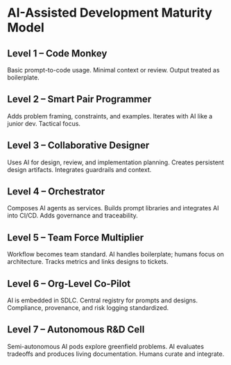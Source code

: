 # AI-Assisted Development Maturity Model

## Level 1 – Code Monkey
Basic prompt-to-code usage. Minimal context or review. Output treated as boilerplate.

## Level 2 – Smart Pair Programmer
Adds problem framing, constraints, and examples. Iterates with AI like a junior dev. Tactical focus.

## Level 3 – Collaborative Designer
Uses AI for design, review, and implementation planning. Creates persistent design artifacts. Integrates guardrails and context.

## Level 4 – Orchestrator
Composes AI agents as services. Builds prompt libraries and integrates AI into CI/CD. Adds governance and traceability.

## Level 5 – Team Force Multiplier
Workflow becomes team standard. AI handles boilerplate; humans focus on architecture. Tracks metrics and links designs to tickets.

## Level 6 – Org-Level Co-Pilot
AI is embedded in SDLC. Central registry for prompts and designs. Compliance, provenance, and risk logging standardized.

## Level 7 – Autonomous R&D Cell
Semi-autonomous AI pods explore greenfield problems. AI evaluates tradeoffs and produces living documentation. Humans curate and integrate.
